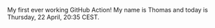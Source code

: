 My first ever working GitHub Action!
My name is Thomas and today is Thursday, 22 April, 20:35 CEST. 
